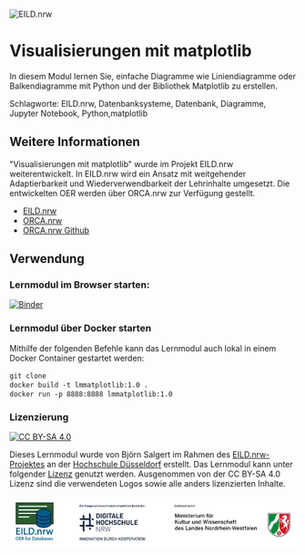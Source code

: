 ![EILD.nrw](https://github.com/orca-nrw/plsql-trainer/raw/main/app/src/img/Logo-mitSchrift-v2.png)

# Visualisierungen mit matplotlib
In diesem Modul lernen Sie, einfache Diagramme wie Liniendiagramme oder Balkendiagramme mit Python und der Bibliothek Matplotlib zu erstellen.

Schlagworte: EILD.nrw, Datenbanksysteme, Datenbank, Diagramme, Jupyter Notebook, Python,matplotlib

## Weitere Informationen
"Visualisierungen mit matplotlib" wurde im Projekt EILD.nrw weiterentwickelt. In EILD.nrw wird ein Ansatz mit weitgehender Adaptierbarkeit und Wiederverwendbarkeit der Lehrinhalte umgesetzt.  Die entwickelten OER werden über ORCA.nrw zur Verfügung gestellt.
- [EILD.nrw]
- [ORCA.nrw]
- [ORCA.nrw Github]

## Verwendung

### Lernmodul im Browser starten: 

[![Binder](https://mybinder.org/badge_logo.svg)](https://mybinder.org/v2/gh/orca-nrw/matplotlib/HEAD?urlpath=notebooks/index.ipynb)

### Lernmodul über Docker starten

Mithilfe der folgenden Befehle kann das Lernmodul auch lokal in einem Docker Container gestartet werden:

```
git clone 
docker build -t lmmatplotlib:1.0 .
docker run -p 8888:8888 lmmatplotlib:1.0
```

### Lizenzierung
[![CC BY-SA 4.0][cc-by-sa-shield]][cc-by-sa]

Dieses Lernmodul wurde von Björn Salgert im Rahmen des [EILD.nrw-Projektes][EILD.nrw] an der [Hochschule Düsseldorf][HSD] erstellt. Das Lernmodul kann unter folgender [Lizenz](https://github.com/orca-nrw/lm-database-with-python/blob/master/LICENSE) genutzt werden. Ausgenommen von der CC BY-SA 4.0 Lizenz sind die verwendeten Logos sowie alle anders lizenzierten Inhalte.

<img src="https://github.com/orca-nrw/lm-database-with-python/raw/master/logos.jpg" alt="logos" />


[cc-by-sa]: http://creativecommons.org/licenses/by-sa/4.0/
[cc-by-sa-image]: https://licensebuttons.net/l/by-sa/4.0/88x31.png
[cc-by-sa-shield]: https://img.shields.io/badge/License-CC%20BY--SA%204.0-lightgrey.svg
[HSD]: https://www.hs-duesseldorf.de/
[EILD.nrw]: https://www.eild.nrw/
[EILD.nrw GitHub]: https://github.com/EILD-nrw
[ORCA.nrw]: https://www.orca.nrw/
[ORCA.nrw Github]: https://github.com/orca-nrw
